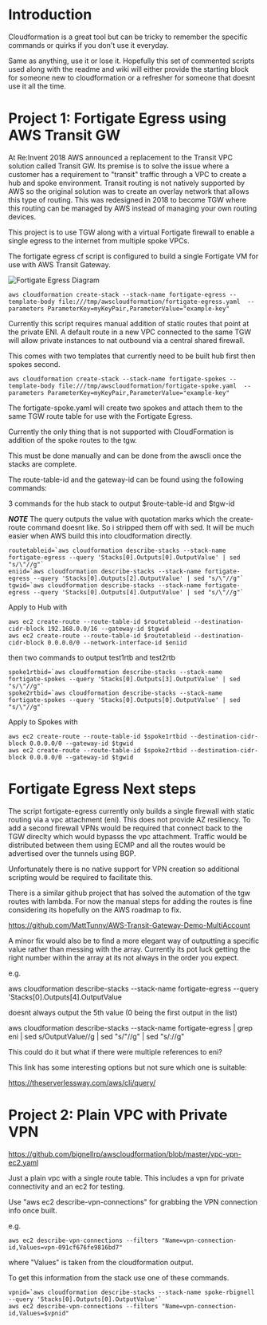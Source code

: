 # Introduction

Cloudformation is a great tool but can be tricky to remember the specific commands or quirks if you don't use it everyday.

Same as anything, use it or lose it.  Hopefully this set of commented scripts used along with the readme and wiki will either provide the starting block for someone new to cloudformation or a refresher for someone that doesnt use it all the time.

# Project 1:  Fortigate Egress using AWS Transit GW

At Re:Invent 2018 AWS announced a replacement to the Transit VPC solution called Transit GW.  Its premise is to solve the issue where a customer has a requirement to "transit" traffic through a VPC to create a hub and spoke environment.  Transit routing is not natively supported by AWS so the original solution was to create an overlay network that allows this type of routing.  This was redesigned in 2018 to become TGW where this routing can be managed by AWS instead of managing your own routing devices.

This project is to use TGW along with a virtual Fortigate firewall to enable a single egress to the internet from multiple spoke VPCs.

The fortigate egress cf script is configured to build a single Fortigate VM for use with AWS Transit Gateway.


![Fortigate Egress Diagram](https://user-images.githubusercontent.com/3774222/52119268-77a2c900-2610-11e9-92b3-25e86c7971c8.png)

```
aws cloudformation create-stack --stack-name fortigate-egress --template-body file:///tmp/awscloudformation/fortigate-egress.yaml  --parameters ParameterKey=myKeyPair,ParameterValue="example-key"
```

Currently this script requires manual addition of static routes that point at the private ENI. A default route in a new VPC connected to the same TGW will allow private instances to nat outbound via a central shared firewall.

This comes with two templates that currently need to be built hub first then spokes second.

```
aws cloudformation create-stack --stack-name fortigate-spokes --template-body file:///tmp/awscloudformation/fortigate-spoke.yaml  --parameters ParameterKey=myKeyPair,ParameterValue="example-key"
```

The fortigate-spoke.yaml will create two spokes and attach them to the same TGW route table for use with the Fortigate Egress.

Currently the only thing that is not supported with CloudFormation is addition of the spoke routes to the tgw.

This must be done manually and can be done from the awscli once the stacks are complete.



The route-table-id and the gateway-id can be found using the following commands:

3 commands for the hub stack to output $route-table-id and $tgw-id

***NOTE*** The query outputs the value with quotation marks which the create-route command doesnt like.  So i stripped them off with sed. It will be much easier when AWS build this into cloudformation directly.

```
routetableid=`aws cloudformation describe-stacks --stack-name fortigate-egress --query 'Stacks[0].Outputs[0].OutputValue' | sed "s/\"//g"`
eniid=`aws cloudformation describe-stacks --stack-name fortigate-egress --query 'Stacks[0].Outputs[2].OutputValue' | sed "s/\"//g"`
tgwid=`aws cloudformation describe-stacks --stack-name fortigate-egress --query 'Stacks[0].Outputs[4].OutputValue' | sed "s/\"//g"`
```

Apply to Hub with

```
aws ec2 create-route --route-table-id $routetableid --destination-cidr-block 192.168.0.0/16 --gateway-id $tgwid
aws ec2 create-route --route-table-id $routetableid --destination-cidr-block 0.0.0.0/0 --network-interface-id $eniid
```

then two commands to output test1rtb and test2rtb

```
spoke1rtbid=`aws cloudformation describe-stacks --stack-name fortigate-spokes --query 'Stacks[0].Outputs[3].OutputValue' | sed "s/\"//g"`
spoke2rtbid=`aws cloudformation describe-stacks --stack-name fortigate-spokes --query 'Stacks[0].Outputs[0].OutputValue' | sed "s/\"//g"`
```

Apply to Spokes with

```
aws ec2 create-route --route-table-id $spoke1rtbid --destination-cidr-block 0.0.0.0/0 --gateway-id $tgwid
aws ec2 create-route --route-table-id $spoke2rtbid --destination-cidr-block 0.0.0.0/0 --gateway-id $tgwid
```

# Fortigate Egress Next steps

The script fortigate-egress currently only builds a single firewall with static routing via a vpc attachment (eni).  This does not provide AZ resiliency.  To add a second firewall VPNs would be required that connect back to the TGW direclty which would bypasss the vpc attachment. Traffic would be distributed between them using ECMP and all the routes would be advertised over the tunnels using BGP.

Unfortunately there is no native support for VPN creation so additional scripting would be required to facilitate this.

There is a similar github project that has solved the automation of the tgw routes with lambda.  For now the manual steps for adding the routes is fine considering its hopefully on the AWS roadmap to fix.

https://github.com/MattTunny/AWS-Transit-Gateway-Demo-MultiAccount

A minor fix would also be to find a more elegant way of outputting a specific value rather than messing with the array.  Currently its pot luck getting the right number within the array at its not always in the order you expect.

e.g.

aws cloudformation describe-stacks --stack-name fortigate-egress --query 'Stacks[0].Outputs[4].OutputValue

doesnt always output the 5th value (0 being the first output in the list)

aws cloudformation describe-stacks --stack-name fortigate-egress | grep eni | sed s/OutputValue//g | sed "s/\"//g" | sed "s/\://g"

This could do it but what if there were multiple references to eni?

This link has some interesting options but not sure which one is suitable:

https://theserverlessway.com/aws/cli/query/


# Project 2: Plain VPC with Private VPN

https://github.com/bignellrp/awscloudformation/blob/master/vpc-vpn-ec2.yaml

Just a plain vpc with a single route table.  This includes a vpn for private connectivity and an ec2 for testing.

Use "aws ec2 describe-vpn-connections" for grabbing the VPN connection info once built.

e.g. 

```
aws ec2 describe-vpn-connections --filters "Name=vpn-connection-id,Values=vpn-091cf676fe9816bd7"
```

where "Values" is taken from the cloudformation output.

To get this information from the stack use one of these commands.

```
vpnid=`aws cloudformation describe-stacks --stack-name spoke-rbignell --query 'Stacks[0].Outputs[0].OutputValue'`
aws ec2 describe-vpn-connections --filters "Name=vpn-connection-id,Values=$vpnid"
```
